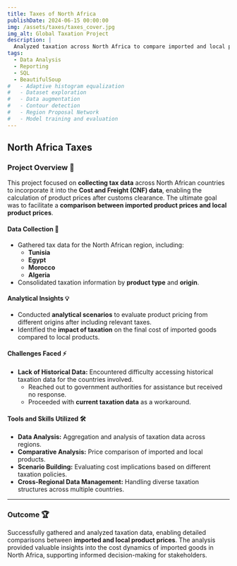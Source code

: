 ```yaml
---
title: Taxes of North Africa
publishDate: 2024-06-15 00:00:00
img: /assets/taxes/taxes_cover.jpg
img_alt: Global Taxation Project
description: |
  Analyzed taxation across North Africa to compare imported and local product prices, providing actionable insights into customs-clearance cost dynamics.
tags:
  - Data Analysis
  - Reporting
  - SQL
  - BeautifulSoup
#   - Adaptive histogram equalization
#   - Dataset exploration
#   - Data augmentation
#   - Contour detection
#   - Region Proposal Network
#   - Model training and evaluation
---
```


## North Africa Taxes

### Project Overview 📌
This project focused on **collecting tax data** across North African countries to incorporate it into the **Cost and Freight (CNF) data**, enabling the calculation of product prices after customs clearance. The ultimate goal was to facilitate a **comparison between imported product prices and local product prices**.

#### Data Collection 🌟
- Gathered tax data for the North African region, including:
  - **Tunisia**
  - **Egypt**
  - **Morocco**
  - **Algeria**
- Consolidated taxation information by **product type** and **origin**.

#### Analytical Insights 💡
- Conducted **analytical scenarios** to evaluate product pricing from different origins after including relevant taxes.
- Identified the **impact of taxation** on the final cost of imported goods compared to local products.

#### Challenges Faced ⚡
- **Lack of Historical Data:** Encountered difficulty accessing historical taxation data for the countries involved.
  - Reached out to government authorities for assistance but received no response.
  - Proceeded with **current taxation data** as a workaround.

#### Tools and Skills Utilized 🛠️
- **Data Analysis:** Aggregation and analysis of taxation data across regions.
- **Comparative Analysis:** Price comparison of imported and local products.
- **Scenario Building:** Evaluating cost implications based on different taxation policies.
- **Cross-Regional Data Management:** Handling diverse taxation structures across multiple countries.

---
### Outcome 🏆
Successfully gathered and analyzed taxation data, enabling detailed comparisons between **imported and local product prices**. The analysis provided valuable insights into the cost dynamics of imported goods in North Africa, supporting informed decision-making for stakeholders.
